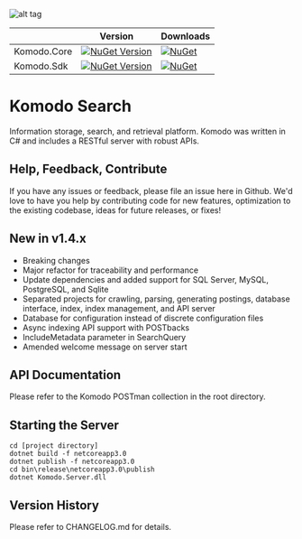 ![alt tag](https://github.com/jchristn/komodo/blob/master/Assets/komodo-icon.ico)

|   | Version | Downloads |
|---|---|---|
| Komodo.Core | [![NuGet Version](https://img.shields.io/nuget/v/Komodo.Core.svg?style=flat)](https://www.nuget.org/packages/Komodo.Core/) | [![NuGet](https://img.shields.io/nuget/dt/Komodo.Core.svg)](https://www.nuget.org/packages/Komodo.Core) |
| Komodo.Sdk | [![NuGet Version](https://img.shields.io/nuget/v/Komodo.Sdk.svg?style=flat)](https://www.nuget.org/packages/Komodo.Sdk/) | [![NuGet](https://img.shields.io/nuget/dt/Komodo.Sdk.svg)](https://www.nuget.org/packages/Komodo.Sdk) |  

# Komodo Search

Information storage, search, and retrieval platform.  Komodo was written in C# and includes a RESTful server with robust APIs.

## Help, Feedback, Contribute

If you have any issues or feedback, please file an issue here in Github.  We'd love to have you help by contributing code for new features, optimization to the existing codebase, ideas for future releases, or fixes!

## New in v1.4.x

- Breaking changes
- Major refactor for traceability and performance
- Update dependencies and added support for SQL Server, MySQL, PostgreSQL, and Sqlite
- Separated projects for crawling, parsing, generating postings, database interface, index, index management, and API server
- Database for configuration instead of discrete configuration files  
- Async indexing API support with POSTbacks
- IncludeMetadata parameter in SearchQuery
- Amended welcome message on server start

## API Documentation

Please refer to the Komodo POSTman collection in the root directory.

## Starting the Server
 
```
cd [project directory]
dotnet build -f netcoreapp3.0
dotnet publish -f netcoreapp3.0
cd bin\release\netcoreapp3.0\publish
dotnet Komodo.Server.dll
```

## Version History

Please refer to CHANGELOG.md for details.
